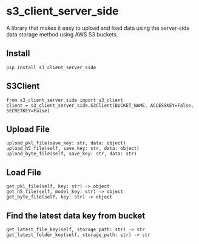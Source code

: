 # s3_client_server_side
A library that makes it easy to upload and load data using the server-side data storage method using AWS S3 buckets.



## Install

```
pip install s3_client_server_side
```

## S3Client

```
from s3_client_server_side import s3_client
client = s3_client_server_side.S3Client(BUCKET_NAME, ACCESSKEY=False, SECRETKEY=False)

```

## Upload File

```
upload_pkl_file(save_key: str, data: object)
upload_h5_file(self, save_key: str, data: object)
upload_byte_file(self, save_key: str, data: str)

```

## Load File

```
get_pkl_file(self, key: str) -> object
get_h5_file(self, model_key: str) -> object
get_byte_file(self, key: str) -> object

```

## Find the latest data key from bucket

```
get_latest_file_key(self, storage_path: str) -> str
get_latest_folder_key(self, storage_path: str) -> str

```

